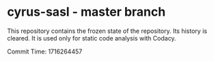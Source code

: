 # cyrus-sasl - master branch

This repository contains the frozen state of the repository.
Its history is cleared. It is used only for static code
analysis with Codacy.

Commit Time: 1716264457